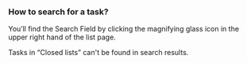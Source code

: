 ### How to search for a task?

You’ll find the Search Field by clicking the magnifying glass icon in the upper right hand of the list page.

Tasks in “Closed lists” can't be found in search results.
